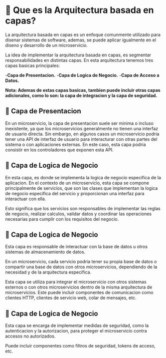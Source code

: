 # 🧠 Que es la Arquitectura basada en capas?
La arquitectura basada en capas es un enfoque comunmente utilizado para disenar sistemas de software, ademas, se puede aplicar igualmente en el diseno y desarrollo de un microservicio.

La idea de implementar la arquitectura basada en capas, es segmentar responsabilidades en distintas capas. En esta arquitectura tenemos tres capas basicas principales: 

-**Capa de Presentacion.**
-**Capa de Logica de Negocio.**
-**Capa de Acceso a Datos.**

**Nota: Ademas de estas capas basicas, tambien puede incluir otras capas adicionales, como lo son: la capa de integracion y la capa de seguridad.**



## 🧩 Capa de Presentacion
En un microservicio, la capa de presentacion suele ser minima o incluso inexistente, ya que los microservicios generalmente no tienen una interfaz de usuario directa. Sin embargo, en algunos casos un microservicio podria tener una API de interfaz de usuario para interacturar con otras partes del sistema o con aplicaciones externas. En este caso, esta capa podria consistir en los controladores que exponen esta API.


## 🧩 Capa de Logica de Negocio
En esta capa, es donde se implementa la logica de negocio especifica de la aplicacion. En el contexto de un microservicio, esta capa se compone principalmente de servicios, que son las clases que implementan la logica de negocio especifica del servicio y proporcionan una interfaz para interactuar con ella.

Esto significa que los servicios son responsables de implementar las reglas de negocio, realizar calculos, validar datos y coordinar las operaciones necesarias para cumplir con los requisitos del negocio. 


## 🧩 Capa de Logica de Negocio
Esta capa es responsable de interactuar con la base de datos u otros sistemas de almacenamiento de datos.

En un microservicio, cada servicio podria tener su propia base de datos o compartir una base de datos con otros microservicios, dependiendo de la necesidad y de la arquitectura especifica.

Esta capa se utiliza para integrar el microservicio con otros sistemas externos o con otros microservicios dentro de la misma arquitectura de microservicios. Este puede incluir componentes de comunicacion como clientes HTTP, clientes de servicio web, colar de mensajes, etc.


## 🧩 Capa de Logica de Negocio
Esta capa se encarga de implementar medidas de seguridad, como la autenticacion y la autorizacion, para proteger el microservicio contra accesos no autorizados.

Puede incluir componentes como filtros de seguridad, tokens de acceso, etc.
